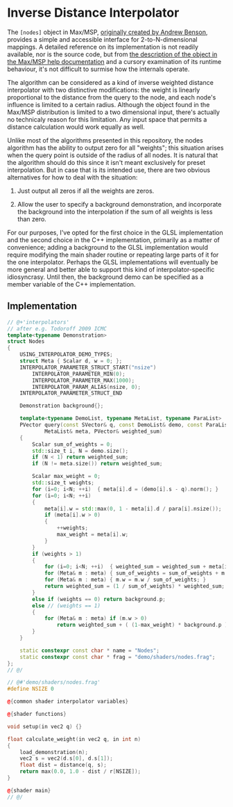 # Inverse Distance Interpolator

The `[nodes]` object in Max/MSP, [originally created by Andrew
Benson](https://cycling74.com/forums/nodes), provides a simple and accessible
interface for 2-to-N-dimensional mappings. A detailed reference on its
implementation is not readily available, nor is the source code, but from [the
description of the object in the Max/MSP help
documentation](https://docs.cycling74.com/max7/refpages/nodes) and a cursory
examination of its runtime behaviour, it's not difficult to surmise how the
internals operate.

The algorithm can be considered as a kind of inverse weighted distance
interpolator with two distinctive modifications: the weight is linearly
proportional to the distance from the query to the node, and each node's
influence is limited to a certain radius. Although the object found in the
Max/MSP distribution is limited to a two dimensional input, there's actually
no technicaly reason for this limitation. Any input space that permits a
distance calculation would work equally as well.

Unlike most of the algorithms presented in this repository, the nodes algorithm
has the ability to output zero for all "weights"; this situation arises when
the query point is outside of the radius of all nodes. It is natural that the
algorithm should do this since it isn't meant exclusively for preset
interpolation. But in case that is its intended use, there are two obvious
alternatives for how to deal with the situation:

1) Just output all zeros if all the weights are zeros.

2) Allow the user to specify a background demonstration, and incorporate the
background into the interpolation if the sum of all weights is less than zero.

For our purposes, I've opted for the first choice in the GLSL implementation
and the second choice in the C++ implementation, primarily as a matter of
convenience; adding a background to the GLSL implementation would require
modifying the main shader routine or repeating large parts of it for the one
interpolator. Perhaps the GLSL implementations will eventually be more general
and better able to support this kind of interpolator-specific idiosyncrasy.
Until then, the background demo can be specified as a member variable of the
C++ implementation.

## Implementation

```cpp
// @+'interpolators'
// after e.g. Todoroff 2009 ICMC
template<typename Demonstration>
struct Nodes
{
    USING_INTERPOLATOR_DEMO_TYPES;
    struct Meta { Scalar d, w = 0; };
    INTERPOLATOR_PARAMETER_STRUCT_START("nsize")
        INTERPOLATOR_PARAMETER_MIN(0);
        INTERPOLATOR_PARAMETER_MAX(1000);
        INTERPOLATOR_PARAM_ALIAS(nsize, 0);
    INTERPOLATOR_PARAMETER_STRUCT_END

    Demonstration background{};

    template<typename DemoList, typename MetaList, typename ParaList>
    PVector query(const SVector& q, const DemoList& demo, const ParaList& para,
            MetaList& meta, PVector& weighted_sum)
    {
        Scalar sum_of_weights = 0;
        std::size_t i, N = demo.size();
        if (N < 1) return weighted_sum;
        if (N != meta.size()) return weighted_sum;

        Scalar max_weight = 0;
        std::size_t weights;
        for (i=0; i<N; ++i)  { meta[i].d = (demo[i].s - q).norm(); }
        for (i=0; i<N; ++i)  
        {
            meta[i].w = std::max(0, 1 - meta[i].d / para[i].nsize());
            if (meta[i].w > 0)
            {
                ++weights;
                max_weight = meta[i].w;
            }
        }
        if (weights > 1)
        {
            for (i=0; i<N; ++i)  { weighted_sum = weighted_sum + meta[i].w * demo[i].p; }
            for (Meta& m : meta) { sum_of_weights = sum_of_weights + m.w; }
            for (Meta& m : meta) { m.w = m.w / sum_of_weights; }
            return weighted_sum = (1 / sum_of_weights) * weighted_sum;
        }
        else if (weights == 0) return background.p;
        else // (weights == 1)
        {
            for (Meta& m : meta) if (m.w > 0)
                return weighted_sum + ( (1-max_weight) * background.p );
        }
    }

    static constexpr const char * name = "Nodes";
    static constexpr const char * frag = "demo/shaders/nodes.frag";
};
// @/

// @#'demo/shaders/nodes.frag'
#define NSIZE 0

@{common shader interpolator variables}

@{shader functions}

void setup(in vec2 q) {}

float calculate_weight(in vec2 q, in int n)
{
    load_demonstration(n);
    vec2 s = vec2(d.s[0], d.s[1]);
    float dist = distance(q, s);
    return max(0.0, 1.0 - dist / r[NSIZE]);
}

@{shader main}
// @/
```
